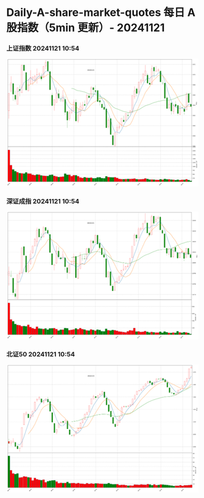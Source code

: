 
# Daily-A-share-market-quotes 每日 A 股指数（5min 更新）- 20241121

### 上证指数 20241121 10:54
![](./fig/2024/11/20241121-sh000001.png)

### 深证成指 20241121 10:54
![](./fig/2024/11/20241121-sz399001.png)

### 北证50 20241121 10:54
![](./fig/2024/11/20241121-bj899050.png)
